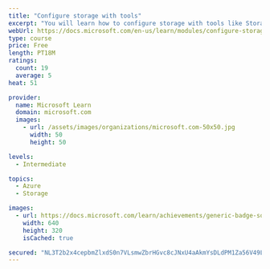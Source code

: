 ```yaml
---
title: "Configure storage with tools"
excerpt: "You will learn how to configure storage with tools like Storage Explorer and AZCopy."
webUrl: https://docs.microsoft.com/en-us/learn/modules/configure-storage-tools/
type: course
price: Free
length: PT18M
ratings:
  count: 19
  average: 5
heat: 51

provider:
  name: Microsoft Learn
  domain: microsoft.com
  images:
    - url: /assets/images/organizations/microsoft.com-50x50.jpg
      width: 50
      height: 50

levels:
  - Intermediate

topics:
  - Azure
  - Storage

images:
  - url: https://docs.microsoft.com/learn/achievements/generic-badge-social.png
    width: 640
    height: 320
    isCached: true

secured: "NL3T2b2x4cepbmZlxdS0n7VLsmwZbrHGvc8cJNxU4aAkmYsDLdPM1Za56V49Lh2RI/FPso2NEhwO7NNCpXi+/oQibzQf9C4D4J54fJt2fIgdYrSRIuc7zjBaV5JFyfqjSuF7HdzHMGXs1BdxItNoYp50qv5BKY5ibSP5UbSCk8YbfCp+gEvz8ZjX0yJpYbGAifR5ZlDQaLV7tbYB0BPHJQs+JQWxsfTurl6bZqOSpyUdSq9X2jSy3yHpdFeGaGzSlHkrGekYfrnB0paSXW0ViYdquLdIPpT0Jlg3Ju5HtiYw78rDWwKnDQ6VjJGtBMRAw/tDaCxz5Wfi2kF9YVEhIDg0H+pXc9VFPGs1VG45Gmr19K0uJGSmcZ2rS8lPp2kt091wCPslICeoXNUTwvtwbGWloAUjzOZhtzJZstBpW9g=;vCcwdDAhuB176HNgGkXh1Q=="
---
```


